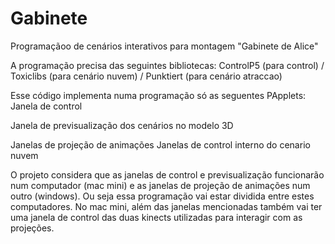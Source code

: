 Gabinete
========

Programaçãoo de cenários interativos para montagem "Gabinete de Alice"

A programação precisa das seguintes bibliotecas: 
ControlP5 (para control) / Toxiclibs (para cenário nuvem) / Punktiert (para cenário atraccao)

Esse código implementa numa programação só as seguentes PApplets:
Janela de control

Janela de previsualização dos cenários no modelo 3D

Janelas de projeção de animações
Janelas de control interno do cenario nuvem

O projeto considera que as janelas de control e previsualização funcionarão num computador (mac mini) e as janelas de projeção de animações num outro (windows). Ou seja essa programação vai estar dividida entre estes computadores. No mac mini, além das janelas mencionadas também vai ter uma janela de control das duas kinects utilizadas para interagir com as projeções.

